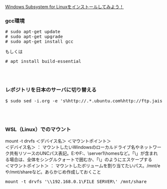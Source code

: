 [Windows Subsystem for Linuxをインストールしてみよう！](https://qiita.com/Aruneko/items/c79810b0b015bebf30bb "Windows Subsystem for Linuxをインストールしてみよう！")<br/>

### gcc環境<br/>
<pre>
# sudo apt-get update
# sudo apt-get upgrade
# sudo apt-get install gcc
</pre>

もしくは

<pre>
# apt install build-essential
</pre>

<br/><br/>

### レポジトリを日本のサーバに切り替える
<pre>
$ sudo sed -i.org -e 's%http://.*.ubuntu.com%http://ftp.jaist.ac.jp/pub/Linux%g' /etc/apt/sources.list
</pre>

<br/><br/>

### WSL（Linux）でのマウント

mount -t drvfs ＜デバイス名＞ ＜マウントポイント＞<br/>
＜デバイス名＞ ： マウントしたいWindowsのローカルドライブ名やネットワーク共有リソースのUNCパス表記。E:やF:、\\server1\homesなど。「\」が含まれる場合は、全体をシングルクォートで囲むか、「\\」のようにエスケープする<br/>
＜マウントポイント＞ ： マウントしたボリュームを割り当てたいパス。/mnt/eや/mnt/shareなど。あらかじめ作成しておくこと<br/>
<pre>
mount -t drvfs '\\192.168.0.1\FILE_SERVER\' /mnt/share
</pre>

